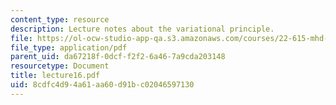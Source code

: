 ```yaml
---
content_type: resource
description: Lecture notes about the variational principle.
file: https://ol-ocw-studio-app-qa.s3.amazonaws.com/courses/22-615-mhd-theory-of-fusion-systems-spring-2007/8cdfc4d94a61aa60d91bc02046597130_lecture16.pdf
file_type: application/pdf
parent_uid: da67218f-0dcf-f2f2-6a46-7a9cda203148
resourcetype: Document
title: lecture16.pdf
uid: 8cdfc4d9-4a61-aa60-d91b-c02046597130
---
```

